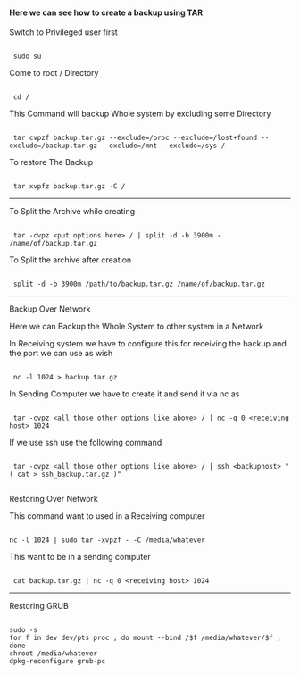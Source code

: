 #### Here we can see how to create a backup using TAR

Switch to Privileged user first 

```

 sudo su

```

Come to root / Directory 

```

 cd /

```

This Command will backup Whole system by excluding some Directory 

```

 tar cvpzf backup.tar.gz --exclude=/proc --exclude=/lost+found --exclude=/backup.tar.gz --exclude=/mnt --exclude=/sys /

```

To restore The Backup 

```

 tar xvpfz backup.tar.gz -C /

```


***


To Split the Archive while creating 

```

 tar -cvpz <put options here> / | split -d -b 3900m - /name/of/backup.tar.gz

```

To Split the archive after creation 

```

 split -d -b 3900m /path/to/backup.tar.gz /name/of/backup.tar.gz

```

***

Backup Over Network 


Here we can Backup the Whole System to other system in a Network 

In Receiving system we have to configure this for receiving the backup and the port we can use as wish


```

 nc -l 1024 > backup.tar.gz

```

In Sending Computer we have to create it and send it via nc as

```

 tar -cvpz <all those other options like above> / | nc -q 0 <receiving host> 1024

```

If we use ssh use the following command 

```

 tar -cvpz <all those other options like above> / | ssh <backuphost> "( cat > ssh_backup.tar.gz )"


```

Restoring Over Network 


This command want to used in a Receiving computer 

```

nc -l 1024 | sudo tar -xvpzf - -C /media/whatever 

```

This want to be in a sending computer 


```

 cat backup.tar.gz | nc -q 0 <receiving host> 1024  

```


***


Restoring GRUB

```

sudo -s
for f in dev dev/pts proc ; do mount --bind /$f /media/whatever/$f ; done
chroot /media/whatever
dpkg-reconfigure grub-pc


```
